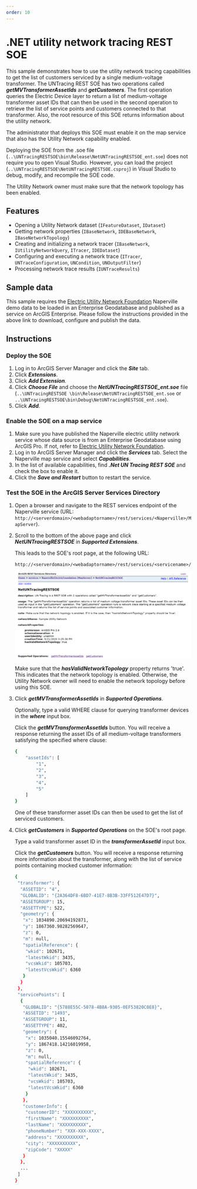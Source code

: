 ```yaml
---
order: 10
---
```


# .NET utility network tracing REST SOE

This sample demonstrates how to use the utility network tracing capabilities to get the list of customers serviced by a single medium-voltage transformer. The UNTracing REST SOE has two operations called ***getMVTransformerAssetIds*** and ***getCustomers***. The first operation queries the Electric Device layer to return a list of medium-voltage transformer asset IDs that can then be used in the second operation to retrieve the list of service points and customers connected to that transformer. Also, the root resource of this SOE returns information about the utility network.

The administrator that deploys this SOE must enable it on the map service that also has the Utility Network capability enabled.

Deploying the SOE from the .soe file (`..\UNTracingRESTSOE\bin\Release\NetUNTracingRESTSOE_ent.soe`) does not require you to open Visual Studio. However, you can load the project (`..\UNTracingRESTSOE\NetUNTracingRESTSOE.csproj`) in Visual Studio to debug, modify, and recompile the SOE code.

The Utility Network owner must make sure that the network topology has been enabled.

## Features
  * Opening a Utility Network dataset (`IFeatureDataset`, `IDataset`)
  * Getting network properties (`IBaseNetwork`, `IDEBaseNetwork`, `IBaseNetworkTopology`)
  * Creating and initializing a network tracer (`IBaseNetwork`, `IUtilityNetworkQuery`, `ITracer`, `IDEDataset`)
  * Configuring and executing a network trace (`ITracer`, `UNTraceConfiguration`, `UNCondition`, `UNOutputFilter`)
  * Processing network trace results (`IUNTraceResults`)


## Sample data
This sample requires the [Electric Utility Network Foundation](https://solutions.arcgis.com/electric/help/electric-utility-network-foundation/) Naperville demo data to be loaded in an Enterprise Geodatabase and published as a service on ArcGIS Enterprise. Please follow the instructions provided in the above link to download, configure and publish the data.


## Instructions

### Deploy the SOE

1. Log in to ArcGIS Server Manager and click the ***Site*** tab.
2. Click ***Extensions***.
3. Click ***Add Extension***.
4. Click ***Choose File*** and choose the ***NetUNTracingRESTSOE_ent.soe*** file (`..\UNTracingRESTSOE
\bin\Release\NetUNTracingRESTSOE_ent.soe` or `..\UNTracingRESTSOE\bin\Debug\NetUNTracingRESTSOE_ent.soe`).
5. Click ***Add***.

### Enable the SOE on a map service

1. Make sure you have published the Naperville electric utility network service whose data source is from an Enterprise Geodatabase using ArcGIS Pro. If not, refer to [Electric Utility Network Foundation](https://solutions.arcgis.com/electric/help/electric-utility-network-foundation/).
2. Log in to ArcGIS Server Manager and click the ***Services*** tab. Select the Naperville map service and select ***Capabilities***.
3. In the list of available capabilities, find ***.Net UN Tracing REST SOE*** and check the box to enable it.
4. Click the ***Save and Restart*** button to restart the service.

### Test the SOE in the ArcGIS Server Services Directory

1. Open a browser and navigate to the REST services endpoint of the Naperville service (URL: `http://<serverdomain>/<webadaptorname>/rest/services/<Naperville>/MapServer`).
2. Scroll to the bottom of the above page and click ***NetUNTracingRESTSOE*** in ***Supported Extensions***. 
   
   This leads to the SOE's root page, at the following URL:

   ```
   http://<serverdomain>/<webadaptorname>/rest/services/<servicename>/MapServer/exts/NetUNTracingRESTSOE
   ```
   
   ![](../../../../images/netsp/NetUNTracing1.png "UN Tracing SOE sample")
   
   Make sure that the ***hasValidNetworkTopology*** property returns 'true'. This indicates that the network topology is enabled. Otherwise, the Utility Network owner will need to enable the network topology before using this SOE. 

3. Click ***getMVTransformerAssetIds*** in ***Supported Operations***. 

   Optionally, type a valid WHERE clause for querying transformer devices in the ***where*** input box.
   
   Click the ***getMVTransformerAssetIds*** button. You will receive a response returning the asset IDs of all medium-voltage transformers satisfying the specified where clause:
   
   ``` bash
   {
	   "assetIds": [
		   "1",
		   "2",
		   "3",
		   "4",
		   "5"
	   ]
   }
   ```
   One of these transformer asset IDs can then be used to get the list of serviced customers.

4. Click ***getCustomers*** in ***Supported Operations*** on the SOE's root page. 

   Type a valid transformer asset ID in the ***transformerAssetId*** input box. 
  
   Click the ***getCustomers*** button. You will receive a response returning more information about the transformer, along with the list of service points containing mocked customer information:
   
   ```bash
   {
    "transformer": {
     "ASSETID": "4",
     "GLOBALID": "{2A364DF8-6BD7-41E7-8B3B-33FF512E47D7}",
     "ASSETGROUP": 15,
     "ASSETTYPE": 522,
     "geometry": {
      "x": 1034890.20694192871,
      "y": 1867360.98282569647,
      "z": 0,
      "m": null,
      "spatialReference": {
       "wkid": 102671,
       "latestWkid": 3435,
       "vcsWkid": 105703,
       "latestVcsWkid": 6360
      }
     }
    },
    "servicePoints": [
     {
      "GLOBALID": "{5788E55C-5078-4B8A-9305-0EF53820C0E8}",
      "ASSETID": "1493",
      "ASSETGROUP": 11,
      "ASSETTYPE": 402,
      "geometry": {
       "x": 1035040.15546092764,
       "y": 1867418.14216019958,
       "z": 0,
       "m": null,
       "spatialReference": {
        "wkid": 102671,
        "latestWkid": 3435,
        "vcsWkid": 105703,
        "latestVcsWkid": 6360
       }
      },
      "customerInfo": {
       "customerID": "XXXXXXXXXX",
       "firstName": "XXXXXXXXXX",
       "lastName": "XXXXXXXXXX",
       "phoneNumber": "XXX-XXX-XXXX",
       "address": "XXXXXXXXXX",
       "city": "XXXXXXXXXX",
       "zipCode": "XXXXX"
      }
     },
     ...
    ]
   }
   ```
   
